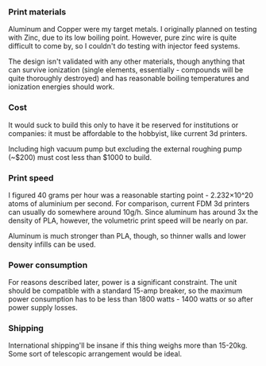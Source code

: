 ### Print materials

Aluminum and Copper were my target metals. I originally planned on testing with Zinc, due to its low boiling point. However, pure zinc wire is quite difficult to come by, so I couldn't do testing with injector feed systems. 

The design isn't validated with any other materials, though anything that can survive ionization (single elements, essentially - compounds will be quite thoroughly destroyed) and has reasonable boiling temperatures and ionization energies should work.

### Cost

It would suck to build this only to have it be reserved for institutions or companies: it must be affordable to the hobbyist, like current 3d printers. 

Including high vacuum pump but excluding the external roughing pump (~$200) must cost less than $1000 to build.

### Print speed

I figured 40 grams per hour was a reasonable starting point - 2.232×10^20 atoms of aluminium per second. For comparison, current FDM 3d printers can usually do somewhere around 10g/h. Since aluminum has around 3x the density of PLA, however, the volumetric print speed will be nearly on par.

Aluminum is much stronger than PLA, though, so thinner walls and lower density infills can be used.

### Power consumption

For reasons described later, power is a significant constraint. The unit should be compatible with a standard 15-amp breaker, so the maximum power consumption has to be less than 1800 watts - 1400 watts or so after power supply losses.

### Shipping

International shipping'll be insane if this thing weighs more than 15-20kg. Some sort of telescopic arrangement would be ideal.